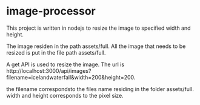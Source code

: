 # image-processor

This project is written in nodejs to resize the image to specified width and height.

The image residen in the path assets/full. All the image that needs to be resized is put in the file path assets/full.

A get API is used to resize the image. The url is http://localhost:3000/api/images?filename=icelandwaterfall&width=200&height=200.

the filename correspondsto the files name residing in the folder assets/full. width and height corresponds to the pixel size.
